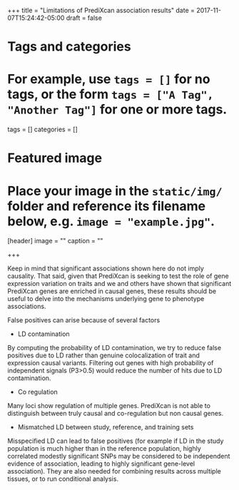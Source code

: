 +++
title = "Limitations of PrediXcan association results"
date = 2017-11-07T15:24:42-05:00
draft = false

# Tags and categories
# For example, use `tags = []` for no tags, or the form `tags = ["A Tag", "Another Tag"]` for one or more tags.
tags = []
categories = []

# Featured image
# Place your image in the `static/img/` folder and reference its filename below, e.g. `image = "example.jpg"`.
[header]
image = ""
caption = ""

+++

Keep in mind that significant associations shown here do not imply causality. That said, given that PrediXcan is seeking to test the role of gene expression variation on traits and we and others have shown that significant PrediXcan genes are enriched in causal genes, these results should be useful to delve into the mechanisms underlying gene to phenotype associations.

False positives can arise because of several factors

- LD contamination

By computing the probability of LD contamination, we try to reduce false positives due to LD rather than genuine colocalization of trait and expression causal variants. Filtering out genes with high probability of independent signals (P3>0.5) would reduce the number of hits due to LD contamination.

- Co regulation

Many loci show regulation of multiple genes. PrediXcan is not able to distinguish between truly causal and co-regulation but non causal genes.

- Mismatched LD between study, reference, and training sets

Misspecified LD can lead to false positives (for example if LD in the study population is much higher than in the reference population, highly correlated modestly significant SNPs may be considered to be independent evidence of association, leading to highly significant gene-level association). They are also needed for combining results across multiple tissues, or to run conditional analysis.
